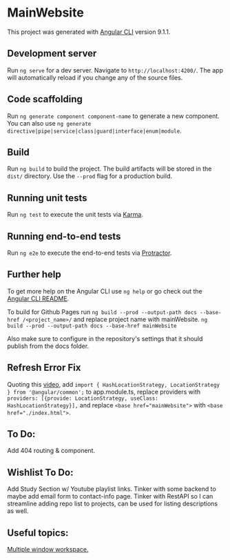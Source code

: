 # MainWebsite

This project was generated with [Angular CLI](https://github.com/angular/angular-cli) version 9.1.1.

## Development server

Run `ng serve` for a dev server. Navigate to `http://localhost:4200/`. The app will automatically reload if you change any of the source files.

## Code scaffolding

Run `ng generate component component-name` to generate a new component. You can also use `ng generate directive|pipe|service|class|guard|interface|enum|module`.

## Build

Run `ng build` to build the project. The build artifacts will be stored in the `dist/` directory. Use the `--prod` flag for a production build.

## Running unit tests

Run `ng test` to execute the unit tests via [Karma](https://karma-runner.github.io).

## Running end-to-end tests

Run `ng e2e` to execute the end-to-end tests via [Protractor](http://www.protractortest.org/).

## Further help

To get more help on the Angular CLI use `ng help` or go check out the [Angular CLI README](https://github.com/angular/angular-cli/blob/master/README.md).

To build for Github Pages run `ng build --prod --output-path docs --base-href /<project_name>/` and replace project name with mainWebsite. `ng build --prod --output-path docs --base-href mainWebsite`  

Also make sure to configure in the repository's settings that it should publish from the docs folder.  

## Refresh Error Fix

Quoting this [video](https://www.youtube.com/watch?v=dlPwcNcMv04), add `import { HashLocationStrategy, LocationStrategy } from '@angular/common';` to app.module.ts, replace providers with `providers: [{provide: LocationStrategy, useClass: HashLocationStrategy}],` and replace `<base href="mainWebsite">` with `<base href="./index.html">`.

## To Do:  

Add 404 routing & component.

## Wishlist To Do:  

Add Study Section w/ Youtube playlist links.
Tinker with some backend to maybe add email form to contact-info page.
Tinker with RestAPI so I can streamline adding repo list to projects, can be used for listing descriptions as well.

## Useful topics:  

[Multiple window workspace.](https://stackoverflow.com/questions/43362133/visual-studio-code-open-tab-in-new-window)